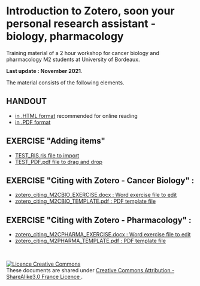 # Introduction to Zotero, soon your personal research assistant - biology, pharmacology

Training material of a 2 hour workshop for cancer biology and pharmacology M2 students at University of Bordeaux.

**Last update : November 2021**.

The material consists of the following elements.

## HANDOUT 
  * [in .HTML format](https://github.com/fflamerie/zotero_intro_to/blob/cbio/content/zotero_intro_to_M2CBIO_HANDOUT.md) recommended for online reading 
  * [in .PDF format](https://github.com/fflamerie/zotero_intro_to/blob/cbio/content/zotero_intro_to_M2CBIO_HANDOUT.pdf)
## EXERCISE "Adding items" 
   * [TEST_RIS.ris file to import](https://github.com/fflamerie/zotero_intro_to/blob/cbio/content/TEST_RIS.ris)
   * [TEST_PDF.pdf file to drag and drop](https://github.com/fflamerie/zotero_intro_to/blob/cbio/content/TEST_PDF.pdf)
## EXERCISE "Citing with Zotero - Cancer Biology" : 
   * [zotero_citing_M2CBIO_EXERCISE.docx : Word exercise file to edit](https://github.com/fflamerie/zotero_intro_to/blob/cbio/content/zotero_citing_M2CBIO_EXERCISE.docx)
   * [zotero_citing_M2CBIO_TEMPLATE.pdf : PDF template file](https://github.com/fflamerie/zotero_intro_to/blob/cbio/content/zotero_citing_M2CBIO_TEMPLATE.pdf)
 ## EXERCISE "Citing with Zotero - Pharmacology" : 
   * [zotero_citing_M2CPHARMA_EXERCISE.docx : Word exercise file to edit](https://github.com/fflamerie/zotero_intro_to/blob/cbio/content/zotero_citing_M2PHARMA_EXERCISE.docx)
   * [zotero_citing_M2PHARMA_TEMPLATE.pdf : PDF template file](https://github.com/fflamerie/zotero_intro_to/blob/cbio/content/zotero_citing_M2PHARMA_TEMPLATE.pdf)   
  

</br> 

<a rel="license" href="http://creativecommons.org/licenses/by-sa/3.0/fr/"><img alt="Licence Creative Commons" style="border-width:0" src="https://i.creativecommons.org/l/by-sa/3.0/fr/88x31.png" /></a><br />These documents are shared under  <a rel="license" href="http://creativecommons.org/licenses/by-sa/3.0/fr/"> Creative Commons Attribution -  ShareAlike3.0 France Licence </a>.

